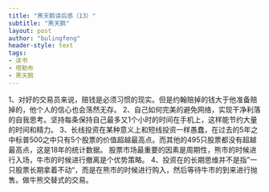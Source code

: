 ```yaml
---
title: "黑天鹅读后感（13）"
subtitle: "黑天鹅"
layout: post
author: "bulingfeng"
header-style: text
tags:
- 读书
- 塔勒布
- 黑天鹅
---
```


1、对好的交易员来说，赔钱是必须习惯的现实。但是约翰赔掉的钱大于他准备赔掉的，他个人的信心也会荡然无存。
2、自己如何完美的避免网络，实现干净利落的自我思考。坚持每条保持自己最多又1个小时的时间在手机上，这样能节约大量的时间和精力。
3、长线投资在某种意义上和短线投资一样愚蠢，在过去的5年之中标普500之中只有5个股票的价值超越最高点。而其他的495只股票都没有超越最高点，这是18年的统计数据。
股票市场最重要的因素是周期性，熊市的时候进行入场，牛市的时候进行撤离是个优势策略。
4、投资在的长期思维并不是指”一只股票长期拿着不动“，而是在熊市的时候进行购入，然后等待牛市的到来进行抛售。做牛熊交替式的交易。